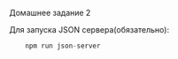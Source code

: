 Домашнее задание 2

Для запуска JSON сервера(обязательно):

```javascript
    npm run json-server
```